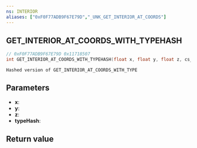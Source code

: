```yaml
---
ns: INTERIOR
aliases: ["0xF0F77ADB9F67E79D","_UNK_GET_INTERIOR_AT_COORDS"]
---
```

## GET_INTERIOR_AT_COORDS_WITH_TYPEHASH

```c
// 0xF0F77ADB9F67E79D 0x11718507
int GET_INTERIOR_AT_COORDS_WITH_TYPEHASH(float x, float y, float z, cs_type(int) Hash typeHash);
```

```
Hashed version of GET_INTERIOR_AT_COORDS_WITH_TYPE
```

## Parameters
* **x**: 
* **y**: 
* **z**: 
* **typeHash**: 

## Return value
